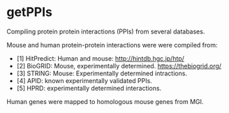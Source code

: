 # getPPIs
Compiling protein protein interactions (PPIs) from several databases. 


Mouse and human protein-protein interactions were were compiled from:  
* [1] HitPredict: Human and mouse: http://hintdb.hgc.jp/htp/
* [2] BioGRID: Mouse, experimentally determined. https://thebiogrid.org/
* [3] STRING: Mouse: Experimentally determined intractions. 
* [4] APID: known experimentally validated PPIs. 
* [5] HPRD: experimentally determined interactions.  

Human genes were mapped to homologous mouse genes from MGI.
